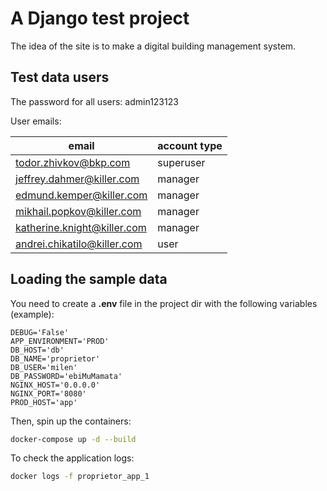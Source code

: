 # A Django test project

The idea of the site is to make a digital building management system.

## Test data users

The password for all users: admin123123

User emails:

| email | account type |
| --- | --- |
| todor.zhivkov@bkp.com | superuser |
| jeffrey.dahmer@killer.com | manager |
| edmund.kemper@killer.com | manager |
| mikhail.popkov@killer.com | manager |
| katherine.knight@killer.com | manager |
| andrei.chikatilo@killer.com | user |

## Loading the sample data

You need to create a **.env** file in the project dir with the following variables (example):

```env
DEBUG='False'
APP_ENVIRONMENT='PROD'
DB_HOST='db'
DB_NAME='proprietor'
DB_USER='milen'
DB_PASSWORD='ebiMuMamata'
NGINX_HOST='0.0.0.0'
NGINX_PORT='8080'
PROD_HOST='app'
```

Then, spin up the containers:

```bash
docker-compose up -d --build
```

To check the application logs:

```bash
docker logs -f proprietor_app_1
```
